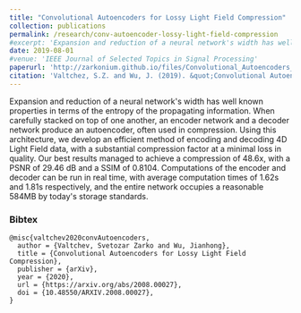 ```yaml
---
title: "Convolutional Autoencoders for Lossy Light Field Compression"
collection: publications
permalink: /research/conv-autoencoder-lossy-light-field-compression
#excerpt: 'Expansion and reduction of a neural network's width has well known properties in terms of the entropy of the propagating information. When carefully stacked on top of one another, an encoder network and a decoder network produce an autoencoder, often used in compression. Using this architecture, we develop an efficient method of encoding and decoding 4D Light Field data, with a substantial compression factor at a minimal loss in quality. Our best results managed to achieve a compression of 48.6x, with a PSNR of 29.46 dB and a SSIM of 0.8104. Computations of the encoder and decoder can be run in real time, with average computation times of 1.62s and 1.81s respectively, and the entire network occupies a reasonable 584MB by today's storage standards.'
date: 2019-08-01
#venue: 'IEEE Journal of Selected Topics in Signal Processing'
paperurl: 'http://zarkonium.github.io/files/Convolutional_Autoencoders_for_Light_Field_Compression.pdf'
citation: 'Valtchez, S.Z. and Wu, J. (2019). &quot;Convolutional Autoencoders for Lossy Light Field Compression&quot;, <i>IEEE Journal of Selected Topics in Signal Processing</i>, *in revision*'
---
```

Expansion and reduction of a neural network's width has well known properties in terms of the entropy of the propagating information. When carefully stacked on top of one another, an encoder network and a decoder network produce an autoencoder, often used in compression. Using this architecture, we develop an efficient method of encoding and decoding 4D Light Field data, with a substantial compression factor at a minimal loss in quality. Our best results managed to achieve a compression of 48.6x, with a PSNR of 29.46 dB and a SSIM of 0.8104. Computations of the encoder and decoder can be run in real time, with average computation times of 1.62s and 1.81s respectively, and the entire network occupies a reasonable 584MB by today's storage standards.

### Bibtex
```
@misc{valtchev2020convAutoencoders,
  author = {Valtchev, Svetozar Zarko and Wu, Jianhong},
  title = {Convolutional Autoencoders for Lossy Light Field Compression},
  publisher = {arXiv},
  year = {2020},
  url = {https://arxiv.org/abs/2008.00027},
  doi = {10.48550/ARXIV.2008.00027},
}
```
